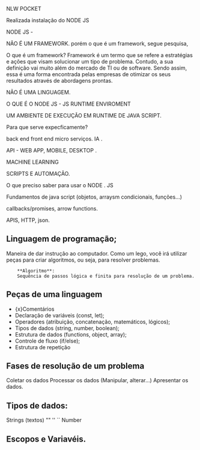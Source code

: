 NLW POCKET

Realizada instalação do NODE JS 



NODE JS -

NÃO É UM FRAMEWORK. porém o que é um framework, segue pesquisa, 

O que é um framework? Framework é um termo que se refere a estratégias e ações que visam solucionar um tipo de problema. Contudo, a sua definição vai muito além do mercado de TI ou de software. Sendo assim, essa é uma forma encontrada pelas empresas de otimizar os seus resultados através de abordagens prontas.


NÃO É UMA LINGUAGEM. 


O QUE É O NODE JS - JS RUNTIME ENVIROMENT 

UM AMBIENTE DE EXECUÇÃO EM RUNTIME DE JAVA SCRIPT. 


Para que serve expecficamente? 

back end 
front end 
micro serviços. 
IA . 

API - WEB APP, MOBILE, DESKTOP . 

MACHINE LEARNING 

SCRIPTS E AUTOMAÇÃO. 


O que preciso saber para usar o NODE . JS 

Fundamentos de java script (objetos, arraysm condicionais, funções...)

callbacks/promises, arrow functions. 
 
 APIS, HTTP, json. 

 ## Linguagem de programação;

 Maneira de dar instrução ao computador.
 Como um lego, você irá utilizar peças para criar algoritmos, ou seja, para resolver problemas. 

        **Algoritmo**:
        Sequência de passos lógica e finita para resolução de um problema. 


## Peças de uma linguagem

- {x}Comentários 
- Declaração de variáveis  (const, let);
- Operadores (atribuição, concatenação, matemáticos, lógicos);
- Tipos de dados (string, number, boolean);
- Estrutura de dados (functions, object, array);
- Controle de fluxo (if/else);
- Estrutura de repetição



## Fases de resolução de um problema 

Coletar os dados 
Processar os dados (Manipular, alterar...)
Apresentar os dados. 


## Tipos de dados: 

Strings (textos) "" '' ``
Number 



## Escopos e Variavéis. 

